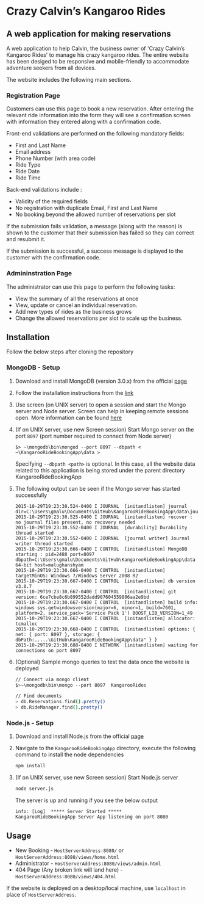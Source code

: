 # Crazy Calvin’s Kangaroo Rides 
## A web application for making reservations

A web application to help Calvin, the business owner of 'Crazy Calvin’s Kangaroo Rides' to manage his crazy kangaroo rides. The entire website has been desiged to be responsive and mobile-friendly to accommodate adventure seekers from all devices.

The website includes the following main sections.

### Registration Page
Customers can use this page to book a new reservation. After entering the relevant ride information into the form they will see a confirmation screen with information they entered along with a confirmation code.   

Front-end validations are performed on the following mandatory fields:
* First and Last Name
* Email address
* Phone Number (with area code)
* Ride Type
* Ride Date 
* Ride Time

Back-end validations include : 
* Validity of the required fields
* No registration with duplicate Email, First and Last Name
* No booking beyond the allowed number of reservations per slot

If the submission fails validation, a message (along with the reason) is shown to the customer that their submission has failed so they can correct and resubmit it. 

If the submission is successful, a success message is displayed to the customer with the confirmation code. 

### Admininstration Page
The administrator can use this page to perform the following tasks: 
* View the summary of all the reservations at once
* View, update or cancel an individual reservation.
* Add new types of rides as the business grows
* Change the allowed reservations per slot to scale up the business. 


## Installation
Follow the below steps after cloning the repository

### MongoDB - Setup
1. Download and install MongoDB (version 3.0.x) from the official [page](https://www.mongodb.org/downloads#production)

2. Follow the installation instructions from the [link](https://docs.mongodb.org/manual/tutorial/)

3. Use screen (on UNIX server) to open a session and start the Mongo server and Node server. Screen can help in keeping remote sessions open. More information can be found [here](https://www.gnu.org/software/screen/manual/screen.html)
4. (If on UNIX server, use new Screen session) Start Mongo server on the port `8097` (port number required to connect from Node server)  
 
    ```
    $> ~\mongodb\bin\mongod --port 8097 --dbpath < ~\KangarooRideBookingApp\data >
    ```
    Specifying `--dbpath <path>` is optional. In this case, all the website data related to this application is being stored under the parent directory KangarooRideBookingApp
    
5. The following output can be seen if the Mongo server has started successfully
 
    ```
    2015-10-29T19:23:30.524-0400 I JOURNAL  [initandlisten] journal dir=C:\Users\gmalu\Documents\GitHub\KangarooRideBookingApp\data\journal
    2015-10-29T19:23:30.525-0400 I JOURNAL  [initandlisten] recover : no journal files present, no recovery needed
    2015-10-29T19:23:30.552-0400 I JOURNAL  [durability] Durability thread started
    2015-10-29T19:23:30.552-0400 I JOURNAL  [journal writer] Journal writer thread started
    2015-10-29T19:23:30.666-0400 I CONTROL  [initandlisten] MongoDB starting : pid=2488 port=8097 dbpath=C:\Users\gmalu\Documents\GitHub\KangarooRideBookingApp\data 64-bit host=malughanshyam
    2015-10-29T19:23:30.666-0400 I CONTROL  [initandlisten] targetMinOS: Windows 7/Windows Server 2008 R2
    2015-10-29T19:23:30.667-0400 I CONTROL  [initandlisten] db version v3.0.7
    2015-10-29T19:23:30.667-0400 I CONTROL  [initandlisten] git version: 6ce7cbe8c6b899552dadd907604559806aa2e9bd
    2015-10-29T19:23:30.667-0400 I CONTROL  [initandlisten] build info: windows sys.getwindowsversion(major=6, minor=1, build=7601, platform=2, service_pack='Service Pack 1') BOOST_LIB_VERSION=1_49
    2015-10-29T19:23:30.667-0400 I CONTROL  [initandlisten] allocator: tcmalloc
    2015-10-29T19:23:30.668-0400 I CONTROL  [initandlisten] options: { net: { port: 8097 }, storage: { dbPath:.....\GitHub\KangarooRideBookingApp\data" } }
    2015-10-29T19:23:30.688-0400 I NETWORK  [initandlisten] waiting for connections on port 8097
    
    ```
    
6. (Optional) Sample mongo queries to test the data once the website is deployed

    ```sh
    // Connect via mongo client
    $>~\mongodb\bin\mongo --port 8097  KangarooRides
    
    // Find documents
    > db.Reservations.find().pretty()
    > db.RideManager.find().pretty()      
    ```


### Node.js - Setup
1. Download and install Node.js from the official [page](https://nodejs.org/en/download/)
2. Navigate to the `KangarooRideBookingApp` directory, execute the following command to install the node dependencies 
    
    ```sh 
    npm install 
    ```
    
3. (If on UNIX server, use new Screen session) Start Node.js server 
    
    ```sh 
    node server.js 
    ```
    
    The server is up and running if you see the below output
    ```
    info: [Log]  ***** Server Started *****
    KangarooRideBookingApp Server App listening on port 8080
    
    ```


## Usage
* New Booking - `HostServerAddress:8080/` or `HostServerAddress:8080/views/home.html`
* Administrator - `HostServerAddress:8080/views/admin.html`
* 404 Page (Any broken link will land here) - `HostServerAddress:8080/views/404.html`

If the website is deployed on a desktop/local machine, use `localhost` in place of `HostServerAddress`.
